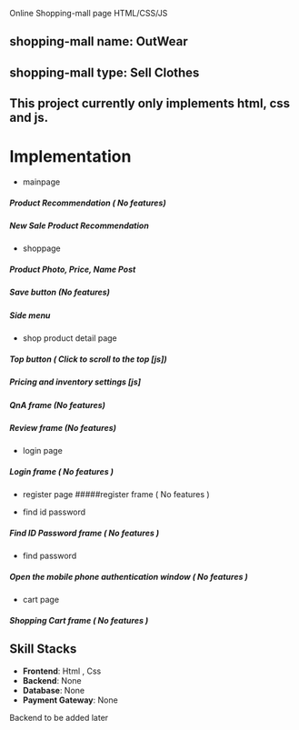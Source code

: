 Online Shopping-mall page HTML/CSS/JS

## shopping-mall name: OutWear
## shopping-mall type: Sell Clothes
## This project currently only implements html, css and js.

# Implementation
- mainpage 
##### Product Recommendation ( No features)
##### New Sale Product Recommendation



- shoppage
##### Product Photo, Price, Name Post
##### Save button (No features)
##### Side menu

- shop product detail page
##### Top button ( Click to scroll to the top [js])
##### Pricing and inventory settings [js]
##### QnA frame (No features)
##### Review frame (No features)



- login page
##### Login frame ( No features )

- register page
#####register frame ( No features )

- find id password
##### Find  ID Password frame ( No features )

- find password
##### Open the mobile phone authentication window ( No features )



- cart page
##### Shopping Cart frame ( No features )


## Skill Stacks
- **Frontend**: Html , Css
- **Backend**: None
- **Database**: None
- **Payment Gateway**: None



Backend to be added later
